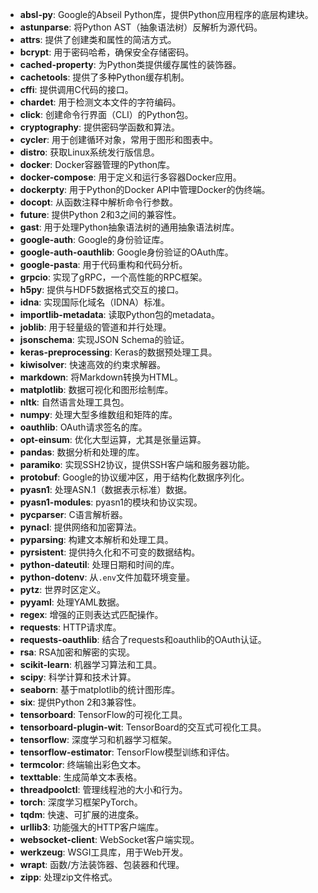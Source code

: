- **absl-py**: Google的Abseil Python库，提供Python应用程序的底层构建块。
- **astunparse**: 将Python AST（抽象语法树）反解析为源代码。
- **attrs**: 提供了创建类和属性的简洁方式。
- **bcrypt**: 用于密码哈希，确保安全存储密码。
- **cached-property**: 为Python类提供缓存属性的装饰器。
- **cachetools**: 提供了多种Python缓存机制。
- **cffi**: 提供调用C代码的接口。
- **chardet**: 用于检测文本文件的字符编码。
- **click**: 创建命令行界面（CLI）的Python包。
- **cryptography**: 提供密码学函数和算法。
- **cycler**: 用于创建循环对象，常用于图形和图表中。
- **distro**: 获取Linux系统发行版信息。
- **docker**: Docker容器管理的Python库。
- **docker-compose**: 用于定义和运行多容器Docker应用。
- **dockerpty**: 用于Python的Docker API中管理Docker的伪终端。
- **docopt**: 从函数注释中解析命令行参数。
- **future**: 提供Python 2和3之间的兼容性。
- **gast**: 用于处理Python抽象语法树的通用抽象语法树库。
- **google-auth**: Google的身份验证库。
- **google-auth-oauthlib**: Google身份验证的OAuth库。
- **google-pasta**: 用于代码重构和代码分析。
- **grpcio**: 实现了gRPC，一个高性能的RPC框架。
- **h5py**: 提供与HDF5数据格式交互的接口。
- **idna**: 实现国际化域名（IDNA）标准。
- **importlib-metadata**: 读取Python包的metadata。
- **joblib**: 用于轻量级的管道和并行处理。
- **jsonschema**: 实现JSON Schema的验证。
- **keras-preprocessing**: Keras的数据预处理工具。
- **kiwisolver**: 快速高效的约束求解器。
- **markdown**: 将Markdown转换为HTML。
- **matplotlib**: 数据可视化和图形绘制库。
- **nltk**: 自然语言处理工具包。
- **numpy**: 处理大型多维数组和矩阵的库。
- **oauthlib**: OAuth请求签名的库。
- **opt-einsum**: 优化大型运算，尤其是张量运算。
- **pandas**: 数据分析和处理的库。
- **paramiko**: 实现SSH2协议，提供SSH客户端和服务器功能。
- **protobuf**: Google的协议缓冲区，用于结构化数据序列化。
- **pyasn1**: 处理ASN.1（数据表示标准）数据。
- **pyasn1-modules**: pyasn1的模块和协议实现。
- **pycparser**: C语言解析器。
- **pynacl**: 提供网络和加密算法。
- **pyparsing**: 构建文本解析和处理工具。
- **pyrsistent**: 提供持久化和不可变的数据结构。
- **python-dateutil**: 处理日期和时间的库。
- **python-dotenv**: 从`.env`文件加载环境变量。
- **pytz**: 世界时区定义。
- **pyyaml**: 处理YAML数据。
- **regex**: 增强的正则表达式匹配操作。
- **requests**: HTTP请求库。
- **requests-oauthlib**: 结合了requests和oauthlib的OAuth认证。
- **rsa**: RSA加密和解密的实现。
- **scikit-learn**: 机器学习算法和工具。
- **scipy**: 科学计算和技术计算。
- **seaborn**: 基于matplotlib的统计图形库。
- **six**: 提供Python 2和3兼容性。
- **tensorboard**: TensorFlow的可视化工具。
- **tensorboard-plugin-wit**: TensorBoard的交互式可视化工具。
- **tensorflow**: 深度学习和机器学习框架。
- **tensorflow-estimator**: TensorFlow模型训练和评估。
- **termcolor**: 终端输出彩色文本。
- **texttable**: 生成简单文本表格。
- **threadpoolctl**: 管理线程池的大小和行为。
- **torch**: 深度学习框架PyTorch。
- **tqdm**: 快速、可扩展的进度条。
- **urllib3**: 功能强大的HTTP客户端库。
- **websocket-client**: WebSocket客户端实现。
- **werkzeug**: WSGI工具库，用于Web开发。
- **wrapt**: 函数/方法装饰器、包装器和代理。
- **zipp**: 处理zip文件格式。
